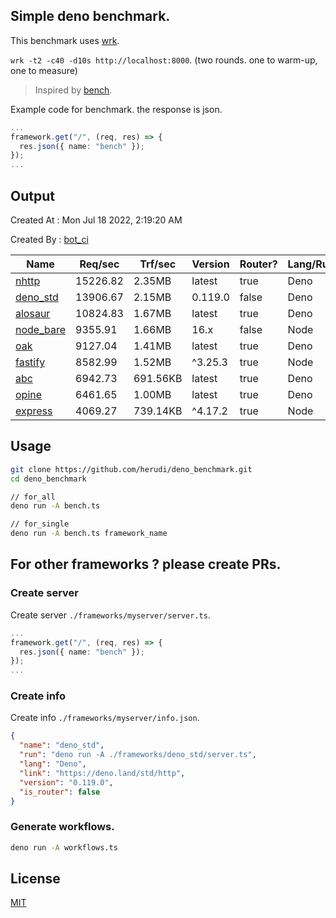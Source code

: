 ## Simple deno benchmark.
This benchmark uses [wrk](https://github.com/wg/wrk).

`wrk -t2 -c40 -d10s http://localhost:8000`. (two rounds. one to warm-up, one to measure)

> Inspired by [bench](https://github.com/denosaurs/bench).

Example code for benchmark. the response is json.
```ts
...
framework.get("/", (req, res) => {
  res.json({ name: "bench" });
});
...
```

## Output
Created At : Mon Jul 18 2022, 2:19:20 AM

Created By : [bot_ci](https://github.com/herudi/deno_benchmarks/commits?author=github-actions%5Bbot%5D)

|Name|Req/sec|Trf/sec|Version|Router?|Lang/Runtime|
|----|----|----|----|----|----|
|[nhttp](https://github.com/nhttp/nhttp)|15226.82|2.35MB|latest|true|Deno|
|[deno_std](https://deno.land/std/http)|13906.67|2.15MB|0.119.0|false|Deno|
|[alosaur](https://github.com/alosaur/alosaur)|10824.83|1.67MB|latest|true|Deno|
|[node_bare](https://nodejs.org)|9355.91|1.66MB|16.x|false|Node|
|[oak](https://github.com/oakserver/oak)|9127.04|1.41MB|latest|true|Deno|
|[fastify](https://github.com/fastify/fastify)|8582.99|1.52MB|^3.25.3|true|Node|
|[abc](https://deno.land/x/abc)|6942.73|691.56KB|latest|true|Deno|
|[opine](https://github.com/cmorten/opine)|6461.65|1.00MB|latest|true|Deno|
|[express](https://github.com/expressjs/express)|4069.27|739.14KB|^4.17.2|true|Node|


## Usage
```bash
git clone https://github.com/herudi/deno_benchmark.git
cd deno_benchmark

// for_all
deno run -A bench.ts

// for_single
deno run -A bench.ts framework_name
```
## For other frameworks ? please create PRs.
### Create server
Create server `./frameworks/myserver/server.ts`.
```ts
...
framework.get("/", (req, res) => {
  res.json({ name: "bench" });
});
...
```
### Create info
Create info `./frameworks/myserver/info.json`.
```json
{
  "name": "deno_std",
  "run": "deno run -A ./frameworks/deno_std/server.ts",
  "lang": "Deno",
  "link": "https://deno.land/std/http",
  "version": "0.119.0",
  "is_router": false
}
```
### Generate workflows.
```bash
deno run -A workflows.ts
```
## License

[MIT](LICENSE)

